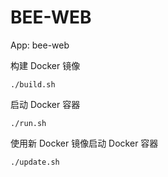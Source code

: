 # BEE-WEB

App: bee-web

构建 Docker 镜像

```
./build.sh
```

启动 Docker 容器

```
./run.sh
```

使用新 Docker 镜像启动 Docker 容器

```
./update.sh
```

